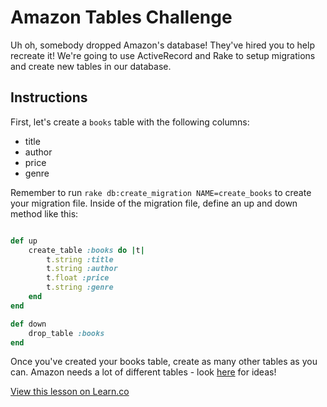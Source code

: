 # Amazon Tables Challenge

Uh oh, somebody dropped Amazon's database! They've hired you to help recreate it! We're going to use ActiveRecord and Rake to setup migrations and create new tables in our database.

## Instructions

First, let's create a `books` table with the following columns:

+ title
+ author
+ price
+ genre

Remember to run `rake db:create_migration NAME=create_books` to create your migration file. Inside of the migration file, define an up and down method like this: 

```ruby

def up
	create_table :books do |t|
		t.string :title
		t.string :author
		t.float :price
		t.string :genre
	end
end

def down
	drop_table :books
end
```

Once you've created your books table, create as many other tables as you can. Amazon needs a lot of different tables - look [here](http://www.amazon.com/gp/site-directory/ref=nav_shopall_btn) for ideas!

<a href='https://learn.co/lessons/hs-amazon-tables-challenge' data-visibility='hidden'>View this lesson on Learn.co</a>
